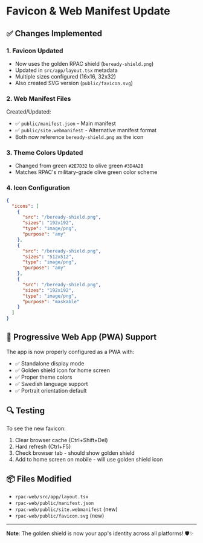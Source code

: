 # Favicon & Web Manifest Update

## ✅ Changes Implemented

### 1. **Favicon Updated**
- Now uses the golden RPAC shield (`beready-shield.png`)
- Updated in `src/app/layout.tsx` metadata
- Multiple sizes configured (16x16, 32x32)
- Also created SVG version (`public/favicon.svg`)

### 2. **Web Manifest Files**
Created/Updated:
- ✅ `public/manifest.json` - Main manifest
- ✅ `public/site.webmanifest` - Alternative manifest format
- Both now reference `beready-shield.png` as the icon

### 3. **Theme Colors Updated**
- Changed from green `#2E7D32` to olive green `#3D4A2B`
- Matches RPAC's military-grade olive green color scheme

### 4. **Icon Configuration**
```json
{
  "icons": [
    {
      "src": "/beready-shield.png",
      "sizes": "192x192",
      "type": "image/png",
      "purpose": "any"
    },
    {
      "src": "/beready-shield.png",
      "sizes": "512x512",
      "type": "image/png",
      "purpose": "any"
    },
    {
      "src": "/beready-shield.png",
      "sizes": "192x192",
      "type": "image/png",
      "purpose": "maskable"
    }
  ]
}
```

## 📱 Progressive Web App (PWA) Support
The app is now properly configured as a PWA with:
- ✅ Standalone display mode
- ✅ Golden shield icon for home screen
- ✅ Proper theme colors
- ✅ Swedish language support
- ✅ Portrait orientation default

## 🔍 Testing
To see the new favicon:
1. Clear browser cache (Ctrl+Shift+Del)
2. Hard refresh (Ctrl+F5)
3. Check browser tab - should show golden shield
4. Add to home screen on mobile - will use golden shield icon

## 📦 Files Modified
- `rpac-web/src/app/layout.tsx`
- `rpac-web/public/manifest.json`
- `rpac-web/public/site.webmanifest` (new)
- `rpac-web/public/favicon.svg` (new)

---
**Note**: The golden shield is now your app's identity across all platforms! 🛡️✨

